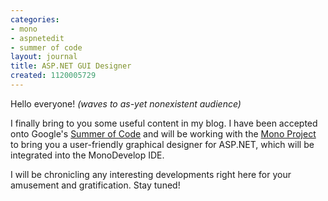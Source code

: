 ```yaml
---
categories:
- mono
- aspnetedit
- summer of code
layout: journal
title: ASP.NET GUI Designer
created: 1120005729
---
```

Hello everyone! <em>(waves to as-yet nonexistent audience)</em>

I finally bring to you some useful content in my blog. I have been accepted onto Google's <a href="http://code.google.com/summerofcode.html">Summer of Code</a> and will be working with the <a href="http://www.mono-project.com/">Mono Project</a> to bring you a user-friendly graphical designer for ASP.NET, which will be integrated into the MonoDevelop IDE.

I will be chronicling any interesting developments right here for your amusement and gratification. Stay tuned!
